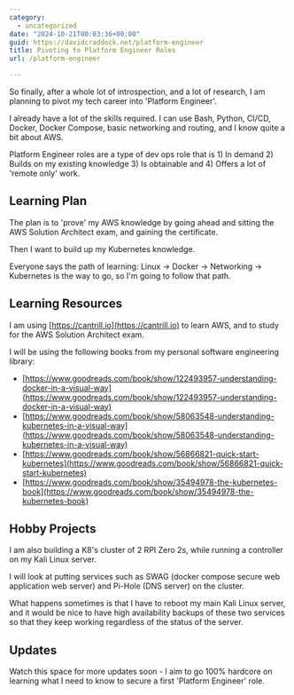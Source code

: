 ```yaml
---
category:
  - uncategorized
date: "2024-10-21T00:03:36+00:00"
guid: https://davidcraddock.net/platform-engineer
title: Pivoting to Platform Engineer Roles
url: /platform-engineer

---
```


So finally, after a whole lot of introspection, and a lot of research, I am planning to pivot my tech career into 'Platform Engineer'.

I already have a lot of the skills required. I can use Bash, Python, CI/CD, Docker, Docker Compose, basic networking and routing, and I know quite a bit about AWS.

Platform Engineer roles are a type of dev ops role that is 1) In demand 2) Builds on my existing knowledge 3) Is obtainable and 4) Offers a lot of 'remote only' work.

## Learning Plan

The plan is to 'prove' my AWS knowledge by going ahead and sitting the AWS Solution Architect exam, and gaining the certificate.

Then I want to build up my Kubernetes knowledge.

Everyone says the path of learning: Linux -> Docker -> Networking -> Kubernetes is the way to go, so I'm going to follow that path.

## Learning Resources

I am using [https://cantrill.io](https://cantrill.io) to learn AWS, and to study for the AWS Solution Architect exam.

I will be using the following books from my personal software engineering library:

* [https://www.goodreads.com/book/show/122493957-understanding-docker-in-a-visual-way](https://www.goodreads.com/book/show/122493957-understanding-docker-in-a-visual-way)
* [https://www.goodreads.com/book/show/58063548-understanding-kubernetes-in-a-visual-way](https://www.goodreads.com/book/show/58063548-understanding-kubernetes-in-a-visual-way)
* [https://www.goodreads.com/book/show/56866821-quick-start-kubernetes](https://www.goodreads.com/book/show/56866821-quick-start-kubernetes)
* [https://www.goodreads.com/book/show/35494978-the-kubernetes-book](https://www.goodreads.com/book/show/35494978-the-kubernetes-book)

## Hobby Projects

I am also building a K8's cluster of 2 RPI Zero 2s, while running a controller on my Kali Linux server.

I will look at putting services such as SWAG (docker compose secure web application web server) and Pi-Hole (DNS server) on the cluster.

What happens sometimes is that I have to reboot my main Kali Linux server, and it would be nice to have high availability backups of these two services so that they keep working regardless of the status of the server.

## Updates

Watch this space for more updates soon - I aim to go 100% hardcore on learning what I need to know to secure a first 'Platform Engineer' role.


